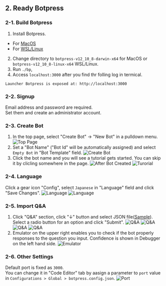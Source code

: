 ## 2. Ready Botpress

### 2-1. Build Botpress

1. Install Botpress.
  * For [MacOS](https://s3.amazonaws.com/botpress-binaries/botpress-v12_10_8-darwin-x64.zip)
  * For [WSL/Linux](https://s3.amazonaws.com/botpress-binaries/botpress-v12_10_8-linux-x64.zip)
2. Change directory to `botpress-v12_10_8-darwin-x64` for MacOS or `botpress-v12_10_8-linux-x64` WSL/Linux.
3. Run `./bp`,
4. Access `localhost:3000` after you find thr folling log in termical.
```
Launcher Botpress is exposed at: http://localhost:3000
```

### 2-2. Signup

Email address and password are required.  
Set them and create an administrator account.

### 2-3. Create Bot

1. In the top page, select "Create Bot" -> "New Bot" in a pulldown menu.
![Top Page](https://github.com/oasis-forever/botpress_inspection_tool_kit_py/blob/master/public/001.png)
2. Set a "Bot Name" ("Bot Id" will be automatically assigned) and select `Empty Bot` in "Bot Template" field.
![Create Bot](https://github.com/oasis-forever/botpress_inspection_tool_kit_py/blob/master/public/002.png)
3. Click the bot name and you will see a tutorial gets started.  You can skip it by clicling somewhere in the page.
![After Bot Created](https://github.com/oasis-forever/botpress_inspection_tool_kit_py/blob/master/public/003.png)
![Turorial](https://github.com/oasis-forever/botpress_inspection_tool_kit_py/blob/master/public/004.png)

### 2-4. Language

Click a gear icon "Config", select `Japanese` in "Language" field and click "Save Changes".
![Language](https://github.com/oasis-forever/botpress_inspection_tool_kit_py/blob/master/public/005.png)
![Language](https://github.com/oasis-forever/botpress_inspection_tool_kit_py/blob/master/public/006.png)

### 2-5. Import Q&A

1. Click "Q&A" section, click "↓" button and select JSON file([Sample](https://github.com/oasis-forever/botpress_inspection_tool_kit_py/blob/master/json/training_data.json)).  Select a radio button for an option and click "Submit".
![Q&A](https://github.com/oasis-forever/botpress_inspection_tool_kit_py/blob/master/public/007.png)
![Q&A](https://github.com/oasis-forever/botpress_inspection_tool_kit_py/blob/master/public/008.png)
![Q&A](https://github.com/oasis-forever/botpress_inspection_tool_kit_py/blob/master/public/009.png)
![Q&A](https://github.com/oasis-forever/botpress_inspection_tool_kit_py/blob/master/public/010.png)
2. Emulator on the upper right enables you to check if the bot properly responses to the question you input.  Confidence is shown in Debugger on the left hand side.
![Emulator](https://github.com/oasis-forever/botpress_inspection_tool_kit_py/blob/master/public/011.png)

### 2-6. Other Settings

Default port is fixed as `3000`.  
You can change it in "Code Editor" tab by aasign a parameter to `port` value in `Configurations > Global > botpress.config.json`.
![Port](https://github.com/oasis-forever/botpress_inspection_tool_kit_py/blob/master/public/012.png)
